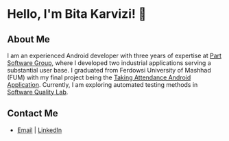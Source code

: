 # Hello, I'm Bita Karvizi! 👋
## About Me
I am an experienced Android developer with three years of expertise at [Part Software Group](https://www.partsoftware.com/), where I developed two industrial applications serving a substantial user base. I   graduated from Ferdowsi University of Mashhad (FUM) with my final project being the [Taking Attendance Android Application](https://github.com/bitua79/presence-absence-app). Currently, I am exploring automated testing methods in [Software Quality Lab](https://sqlab.um.ac.ir/index.php?lang=fa).

## Contact Me
- [Email](bita.karvizi1379@gmail.com) | [LinkedIn](https://www.linkedin.com/in/bita-karvizi-191920199/)
